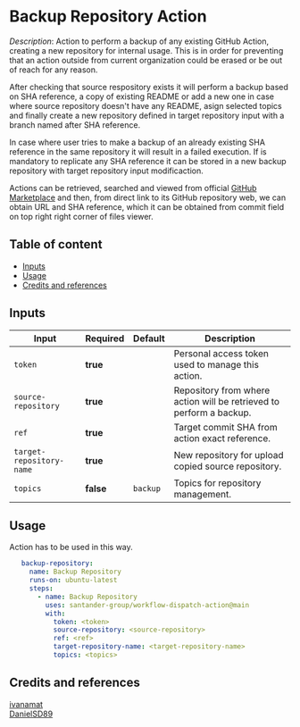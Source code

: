# Backup Repository Action

_Description_: Action to perform a backup 
of any existing GitHub Action,
creating a new repository for internal usage.
This is in order for preventing that an action
outside from current organization could be
erased or be out of reach for any reason.

After checking that source respository exists
it will perform a backup based on SHA reference,
a copy of existing README or add a new one in case
where source repository doesn't have any README,
asign selected topics and finally
create a new repository defined in
target repository input with a branch named after
SHA reference.

In case where user tries to make a backup of an already
existing SHA reference in the same repository
it will result in a failed execution.
If is mandatory to replicate any SHA reference it can be
stored in a new backup repository with target repository 
input modificaction.

Actions can be retrieved, searched and viewed
from official 
[GitHub Marketplace](https://github.com/marketplace?type=actions)
and then, from direct link to its GitHub repository web,
we can obtain URL and SHA reference,
which it can be obtained from commit field on
top right right corner of files viewer.

## Table of content

* [Inputs](#inputs)
* [Usage](#usage)
* [Credits and references](#credits-and-references)

## Inputs

| Input                    | Required  | Default  | Description                                                                                                             |
|--------------------------|-----------|----------|-------------------------------------------------------------------------------------------------------------------------|
| `token`                  | **true**  |          | Personal access token used to manage this action.                                                                       |
| `source-repository`      | **true**  |          | Repository from where action will be retrieved to perform a backup.                                                     |
| `ref`                    | **true**  |          | Target commit SHA from action exact reference.                                                                          |
| `target-repository-name` | **true**  |          | New repository for upload copied source repository.                                                                     |
| `topics`                 | **false** | `backup` | Topics for repository management.                                                                                         |

## Usage

Action has to be used in this way.

```yaml
   backup-repository:
     name: Backup Repository
     runs-on: ubuntu-latest
     steps:
       - name: Backup Repository
         uses: santander-group/workflow-dispatch-action@main
         with:
           token: <token>
           source-repository: <source-repository>
           ref: <ref>
           target-repository-name: <target-repository-name>
           topics: <topics>
```          

## Credits and references

[ivanamat](https://github.com/ivanamat)\
[DanielSD89](https://github.com/DanielSD89)
